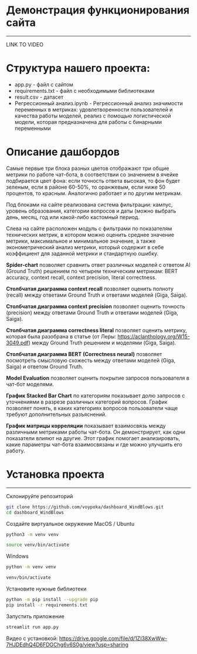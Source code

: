 # Демонстрация функционирования сайта
***
LINK TO VIDEO

# Структура нашего проекта: 
- app.py - файл с сайтом
- requirements.txt - файл с необходимыми библиотеками
- result.csv - датасет
- Регрессионный анализ.ipynb - Регрессионный анализ значимости переменных в метриках: удовлетворенности пользователей и качества работы моделей, реализ с помощью логистической модели, которая предназначена для работы с бинарными переменными 

# Описание дашбордов
Самые первые три блока разных цветов отображают три общие метрики по работе чат-бота, в соответствии со значением в ячейке подбирается цвет фона: если точность ответа высокая, то фон будет зеленым, если в районе 60-50%, то оранжевым, если ниже 50 процентов, то красным. Аналогично работает и по другим метрикам.

Под блоками на сайте реализована система фильтрации: кампус, уровень образования, категории вопросов и даты (можно выбрать день, месяц, год или какой-либо кастомный период.

Слева на сайте расположен модуль с фильтрами по показателям технических метрик, в котором можно оценить среднее значение метрики, максимальное и минимальное значение, а также эконометрический анализ метрики, который содержит в себе коэффициент для заданной метрики и стандартную ошибку.

**Spider-chart** позволяет сравнить ответ различных моделей с ответом AI (Ground Truth) решением по четырем техническим метрикам: BERT accuracy, context recall, context precision, literal correctness. 

**Столбчатая диаграмма context recall** позволяет оценить полноту (recall) между ответами Ground Truth и ответами моделей (Giga, Saiga).

**Столбчатая диаграмма context precision** позволяет оценить точность (precision) между ответами Ground Truth и ответами моделей (Giga, Saiga).

**Столбчатая диаграмма correctness literal** позволяет оценить метрику, которая была разобрана в статье (от Леры: https://aclanthology.org/W15-3049.pdf) между Ground Truth решением и моделями (Giga, Saiga). 

**Столбчатая диаграмма BERT (Correctness neural)** позволяет посмотреть смысловую схожесть между ответами моделей (Giga, Saiga) и ответом Ground Truth.

**Model Evaluation** позволяет оценить покрытие запросов пользователя в чат-бот моделями.

**График Stacked Bar Chart** по категориям показывает долю  запросов с уточнениями в разрезе различных категорий вопросов. График позволяет понять, в каких категориях вопросов пользователи чаще требуют дополнительных разъяснений. 

**График матрицы корреляции** показывает взаимосвязь между различными метриками работы чат-бота. Он демонстрирует, как одни показатели влияют на другие. Этот график помогает анализировать, какие параметры чат-бота взаимосвязаны и где можно улучшить его работу.


# Установка проекта
*** 
Склонируйте репозиторий
```bash
git clone https://github.com/voypoka/dashboard_WindBlows.git
cd dashboard_WindBlows
```
Создайте виртуальное окружение
MacOS / Ubuntu
```bash
python3 -m venv venv

source venv/bin/activate
```
Windows
```bash
python -m venv venv

venv/bin/activate 
```

Установите нужные библиотеки
```bash
python -m pip install --upgrade pip
pip install -r requirements.txt
```

Запустить приложение
```bash
streamlit run app.py 
```
Видео с установкой: https://drive.google.com/file/d/1ZI38XwWw-7HJDEdhQ4D6FDGChg6v6S0g/view?usp=sharing
